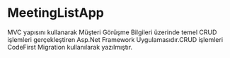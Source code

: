# MeetingListApp
 MVC yapısını kullanarak Müşteri Görüşme Bilgileri üzerinde temel CRUD işlemleri gerçekleştiren Asp.Net Framework Uygulamasıdır.CRUD işlemleri CodeFirst Migration kullanılarak yazılmıştır.
